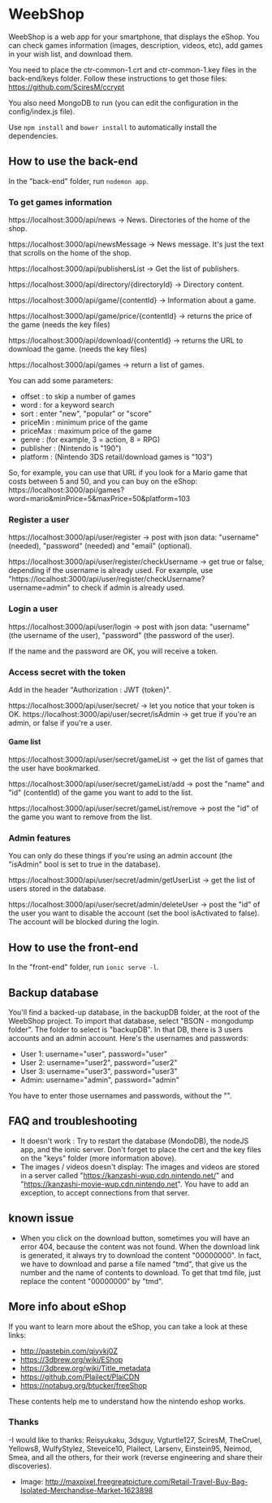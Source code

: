 # WeebShop

WeebShop is a web app for your smartphone, that displays the eShop.
You can check games information (images, description, videos, etc), add games in your wish list, and download them.

You need to place the ctr-common-1.crt and ctr-common-1.key files in the back-end/keys folder.
Follow these instructions to get those files: https://github.com/SciresM/ccrypt

You also need MongoDB to run (you can edit the configuration in the config/index.js file).

Use `npm install` and `bower install` to automatically install the dependencies.

## How to use the back-end

In the "back-end" folder, run `nodemon app`.

### To get games information

https://localhost:3000/api/news -> News. Directories of the home of the shop.

https://localhost:3000/api/newsMessage -> News message. It's just the text that scrolls on the home of the shop.

https://localhost:3000/api/publishersList -> Get the list of publishers.

https://localhost:3000/api/directory/{directoryId} -> Directory content.

https://localhost:3000/api/game/{contentId} -> Information about a game.

https://localhost:3000/api/game/price/{contentId} -> returns the price of the game (needs the key files)

https://localhost:3000/api/download/{contentId} -> returns the URL to download the game. (needs the key files)

https://localhost:3000/api/games -> return a list of games.

You can add some parameters:
- offset : to skip a number of games
- word : for a keyword search
- sort : enter "new", "popular" or "score"
- priceMin : minimum price of the game
- priceMax : maximum price of the game
- genre : (for example, 3 = action, 8 = RPG)
- publisher : (Nintendo is "190")
- platform : (Nintendo 3DS retail/download games is "103")

So, for example, you can use that URL if you look for a Mario game that costs between 5 and 50, and you can buy on the eShop:
https://localhost:3000/api/games?word=mario&minPrice=5&maxPrice=50&platform=103

### Register a user

https://localhost:3000/api/user/register -> post with json data:
"username" (needed), "password" (needed) and "email" (optional).

https://localhost:3000/api/user/register/checkUsername -> get true or false, depending if the username is already used.
For example, use "https://localhost:3000/api/user/register/checkUsername?username=admin" to check if admin is already used.

### Login a user

https://localhost:3000/api/user/login -> post with json data:
"username" (the username of the user), "password" (the password of the user).

If the name and the password are OK, you will receive a token.

### Access secret with the token

Add in the header "Authorization : JWT {token}".

https://localhost:3000/api/user/secret/ -> let you notice that your token is OK.
https://localhost:3000/api/user/secret/isAdmin -> get true if you're an admin, or false if you're a user.

#### Game list

https://localhost:3000/api/user/secret/gameList -> get the list of games that the user have bookmarked.

https://localhost:3000/api/user/secret/gameList/add -> post the "name" and "id" (contentId) of the game you want to add to the list.

https://localhost:3000/api/user/secret/gameList/remove -> post the "id" of the game you want to remove from the list.

### Admin features

You can only do these things if you're using an admin account (the "isAdmin" bool is set to true in the database).

https://localhost:3000/api/user/secret/admin/getUserList -> get the list of users stored in the database.

https://localhost:3000/api/user/secret/admin/deleteUser -> post the "id" of the user you want to disable the account (set the bool isActivated to false). The account will be blocked during the login.

## How to use the front-end

In the "front-end" folder, run `ionic serve -l`.

## Backup database

You'll find a backed-up database, in the backupDB folder, at the root of the WeebShop project.
To import that database, select "BSON - mongodump folder". The folder to select is "backupDB".
In that DB, there is 3 users accounts and an admin account. Here's the usernames and passwords:

- User 1: username="user", password="user"
- User 2: username="user2", password="user2"
- User 3: username="user3", password="user3"
- Admin: username="admin", password="admin"

You have to enter those usernames and passwords, without the "".

## FAQ and troubleshooting

- It doesn't work : Try to restart the database (MondoDB), the nodeJS app, and the ionic server. Don't forget to place the cert and the key files on the "keys" folder (more information above).
- The images / videos doesn't display: The images and videos are stored in a server called "https://kanzashi-wup.cdn.nintendo.net/" and "https://kanzashi-movie-wup.cdn.nintendo.net". You have to add an exception, to accept connections from that server.

## known issue

- When you click on the download button, sometimes you will have an error 404, because the content was not found. When the download link is generated, it always try to download the content "00000000". In fact, we have to download and parse a file named "tmd", that give us the number and the name of contents to download. To get that tmd file, just replace the content "00000000" by "tmd".

## More info about eShop

If you want to learn more about the eShop, you can take a look at these links:
- http://pastebin.com/qiyvkj0Z
- https://3dbrew.org/wiki/EShop
- https://3dbrew.org/wiki/Title_metadata
- https://github.com/Plailect/PlaiCDN
- https://notabug.org/btucker/freeShop

These contents help me to understand how the nintendo eshop works.

### Thanks

-I would like to thanks: Reisyukaku, 3dsguy, Vgturtle127, SciresM, TheCruel, Yellows8, WulfyStylez, Steveice10, Plailect, Larsenv, Einstein95, Neimod, Smea,
and all the others, for their work (reverse engineering and share their discoveries).

- Image: http://maxpixel.freegreatpicture.com/Retail-Travel-Buy-Bag-Isolated-Merchandise-Market-1623898
